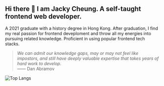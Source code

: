 ## Hi there 👋 I am Jacky Cheung. A self-taught frontend web developer.

A 2021 graduate with a history degree in Hong Kong. After graduation, I find my real passion for frontend deveploment and throw all my energies into pursuing related knowledge. Proficient in using popular frontend tech stacks. 

> _We can admit our knowledge gaps, may or may not feel like impostors, and still have deeply valuable expertise that takes years of hard work to develop._ <br>—— Dan Abramov


![Top Langs](https://github-readme-stats.vercel.app/api/top-langs/?username=jackykh&layout=compact)
